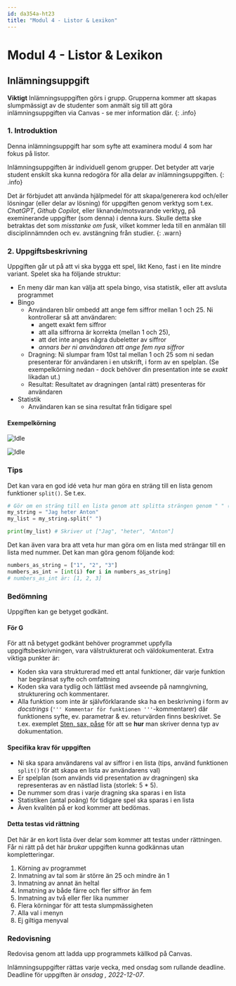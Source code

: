 ```yaml
---
id: da354a-ht23
title: "Modul 4 - Listor & Lexikon"
---
```


# Modul 4 - Listor & Lexikon

## Inlämningsuppgift

**Viktigt** Inlämningsuppgiften görs i grupp. Grupperna kommer att skapas slumpmässigt av de studenter som anmält sig till att göra inlämningsuppgiften via Canvas - se mer information där.
{: .info}

### 1. Introduktion

Denna inlämningsuppgift har som syfte att examinera modul 4 som har fokus på listor.

Inlämningsuppgiften är individuell genom grupper. Det betyder att varje student enskilt ska kunna redogöra för alla delar av inlämningsuppgiften.
{: .info}

Det är förbjudet att använda hjälpmedel för att skapa/generera kod och/eller lösningar (eller delar av lösning) för uppgiften genom verktyg som t.ex. *ChatGPT*, *Github Copilot*, eller liknande/motsvarande verktyg, på exeminerande uppgifter (som denna) i denna kurs. Skulle detta ske betraktas det som *misstanke om fusk*, vilket kommer leda till en anmälan till disciplinnämnden och ev. avstängning från studier.
{: .warn}

### 2. Uppgiftsbeskrivning

Uppgiften går ut på att vi ska bygga ett spel, likt Keno, fast i en lite mindre variant. Spelet ska ha följande struktur:

- En meny där man kan välja att spela bingo, visa statistik, eller att avsluta programmet
- Bingo
    - Användaren blir ombedd att ange fem siffror mellan 1 och 25. Ni kontrollerar så att användaren:
        - angett exakt fem siffror
        - att alla siffrorna är korrekta (mellan 1 och 25),
        - att det inte anges några dubeletter av siffror
        - *annars ber ni användaren att ange fem nya siffror*
    - Dragning: Ni slumpar fram 10st tal mellan 1 och 25 som ni sedan presenterar för användaren i en utskrift, i form av en spelplan. (Se exempelkörning nedan - dock behöver din presentation inte se *exakt* likadan ut.)
    - Resultat: Resultatet av dragningen (antal rätt) presenteras för användaren
- Statistik
    - Användaren kan se sina resultat från tidigare spel

#### Exempelkörning

![Idle](../images/a-idle.png)

![Idle](../images/a-idle2.png)

### Tips

Det kan vara en god idé veta hur man göra en sträng till en lista genom funktioner `split()`. Se t.ex.
```python
# Gör om en sträng till en lista genom att splitta strängen genom " " (ett mellanslag)
my_string = "Jag heter Anton"
my_list = my_string.split(" ")

print(my_list) # Skriver ut ["Jag", "heter", "Anton"]
```

Det kan även vara bra att veta hur man göra om en lista med strängar till en lista med nummer. Det kan man göra genom följande kod:
```python
numbers_as_string = ["1", "2", "3"]
numbers_as_int = [int(i) for i in numbers_as_string]
# numbers_as_int är: [1, 2, 3]
```

### Bedömning

Uppgiften kan ge betyget godkänt.

#### För G

För att nå betyget godkänt behöver programmet uppfylla uppgiftsbeskrivningen, vara välstrukturerat och väldokumenterat. Extra viktiga punkter är:

- Koden ska vara strukturerad med ett antal funktioner, där varje funktion har begränsat syfte och omfattning
- Koden ska vara tydlig och lättläst med avseende på namngivning, strukturering och kommentarer.
- Alla funktion som inte är självförklarande ska ha en beskrivning i form av _docstrings_ (`''' Kommentar för funktionen '''`-kommentarer) där funktionens syfte, ev. parametrar & ev. returvärden finns beskrivet. Se t.ex. exemplet [Sten, sax, påse](http://localhost:4000/resurser/da354a/3-iteration-och-selektion/lecture-2/#sten-sax-p%C3%A5se-eller-gr%C3%A4vskopa) för att se **hur** man skriver denna typ av dokumentation.

#### Specifika krav för uppgiften

- Ni ska spara användarens val av siffror i en lista (tips, använd funktionen `split()` för att skapa en lista av användarens val)
- Er spelplan (som används vid presentation av dragningen) ska representeras av en nästlad lista (storlek: 5 * 5).
- De nummer som dras i varje dragning ska sparas i en lista
- Statistiken (antal poäng) för tidigare spel ska sparas i en lista
- Även kvalitén på er kod kommer att bedömas.

#### Detta testas vid rättning

Det här är en kort lista över delar som kommer att testas under rättningen. Får ni rätt på det här *brukar* uppgiften kunna godkännas utan kompletteringar.

1. Körning av programmet
2. Inmatning av tal som är större än 25 och mindre än 1
3. Inmatning av annat än heltal
4. Inmatning av både färre och fler siffror än fem
5. Inmatning av två eller fler lika nummer
6. Flera körningar för att testa slumpmässigheten
7. Alla val i menyn
8. Ej giltiga menyval

### Redovisning

Redovisa genom att ladda upp programmets källkod på Canvas.

Inlämningsuppgifter rättas varje vecka, med onsdag som rullande deadline. Deadline för uppgiften är _onsdag , 2022-12-07_.
